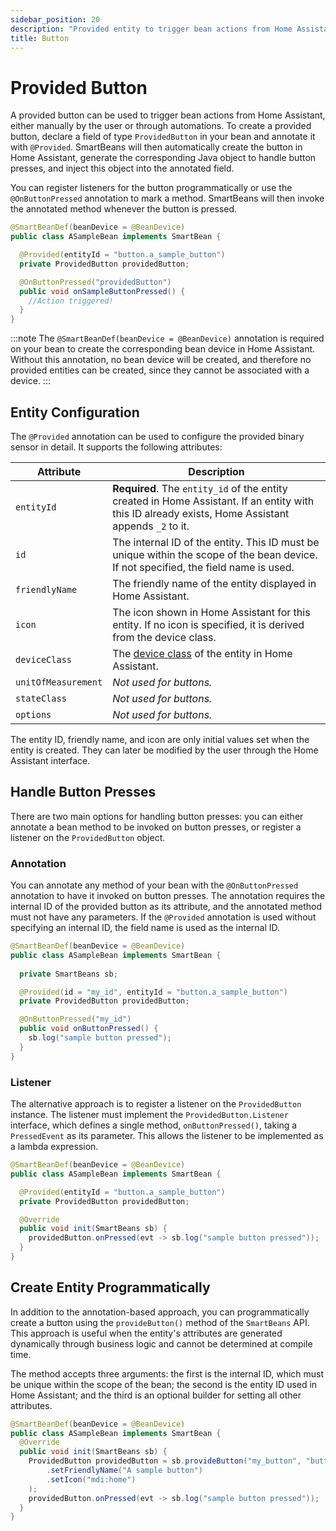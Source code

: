 ```yaml
---
sidebar_position: 20
description: "Provided entity to trigger bean actions from Home Assistant"
title: Button
---
```


# Provided Button

A provided button can be used to trigger bean actions from Home Assistant, either manually by the user or through 
automations. To create a provided button, declare a field of type `ProvidedButton` in your bean and annotate it with 
`@Provided`. SmartBeans will then automatically create the button in Home Assistant, generate the corresponding Java 
object to handle button presses, and inject this object into the annotated field. 

You can register listeners for the button programmatically or use the `@OnButtonPressed` annotation to mark a method. 
SmartBeans will then invoke the annotated method whenever the button is pressed.


````java
@SmartBeanDef(beanDevice = @BeanDevice)
public class ASampleBean implements SmartBean {

  @Provided(entityId = "button.a_sample_button")
  private ProvidedButton providedButton;

  @OnButtonPressed("providedButton")
  public void onSampleButtonPressed() {
    //Action triggered!
  }
}
````

:::note
The `@SmartBeanDef(beanDevice = @BeanDevice)` annotation is required on your bean to create the corresponding bean device 
in Home Assistant. Without this annotation, no bean device will be created, and therefore no provided entities can be 
created, since they cannot be associated with a device.
:::

## Entity Configuration

The `@Provided` annotation can be used to configure the provided binary sensor in detail. It supports the following 
attributes:

| Attribute           | Description                                                                                                                                         |
|---------------------|-----------------------------------------------------------------------------------------------------------------------------------------------------|
| `entityId`          | **Required**. The `entity_id` of the entity created in Home Assistant. If an entity with this ID already exists, Home Assistant appends `_2` to it. |
| `id`                | The internal ID of the entity. This ID must be unique within the scope of the bean device. If not specified, the field name is used.                |
| `friendlyName`      | The friendly name of the entity displayed in Home Assistant.                                                                                        |
| `icon`              | The icon shown in Home Assistant for this entity. If no icon is specified, it is derived from the device class.                                     |
| `deviceClass`       | The [device class](https://www.home-assistant.io/integrations/button/#device-class) of the entity in Home Assistant.                                |
| `unitOfMeasurement` | _Not used for buttons._                                                                                                                             |
| `stateClass`        | _Not used for buttons._                                                                                                                             |
| `options`           | _Not used for buttons._                                                                                                                             |

The entity ID, friendly name, and icon are only initial values set when the entity is created. They can later be 
modified by the user through the Home Assistant interface.

## Handle Button Presses

There are two main options for handling button presses: you can either annotate a bean method to be invoked on button 
presses, or register a listener on the `ProvidedButton` object.

### Annotation

You can annotate any method of your bean with the `@OnButtonPressed` annotation to have it invoked on button presses. 
The annotation requires the internal ID of the provided button as its attribute, and the annotated method must not have
any parameters. If the `@Provided` annotation is used without specifying an internal ID, the field name is used as the 
internal ID.

````java
@SmartBeanDef(beanDevice = @BeanDevice)
public class ASampleBean implements SmartBean {
  
  private SmartBeans sb;

  @Provided(id = "my_id", entityId = "button.a_sample_button")
  private ProvidedButton providedButton;

  @OnButtonPressed("my_id")
  public void onButtonPressed() {
    sb.log("sample button pressed");
  }
}
````

### Listener

The alternative approach is to register a listener on the `ProvidedButton` instance. The listener must implement the 
`ProvidedButton.Listener` interface, which defines a single method, `onButtonPressed()`, taking a `PressedEvent` as its
parameter. This allows the listener to be implemented as a lambda expression.

````java
@SmartBeanDef(beanDevice = @BeanDevice)
public class ASampleBean implements SmartBean {

  @Provided(entityId = "button.a_sample_button")
  private ProvidedButton providedButton;

  @Override
  public void init(SmartBeans sb) {
    providedButton.onPressed(evt -> sb.log("sample button pressed"));
  }
}
````

## Create Entity Programmatically

In addition to the annotation-based approach, you can programmatically create a button using the 
`provideButton()` method of the `SmartBeans` API. This approach is useful when the entity's attributes are 
generated dynamically through business logic and cannot be determined at compile time. 

The method accepts three arguments: the first is the internal ID, which must be unique within the scope of the bean; 
the second is the entity ID used in Home Assistant; and the third is an optional builder for setting all other 
attributes.

````java
@SmartBeanDef(beanDevice = @BeanDevice)
public class ASampleBean implements SmartBean {
  @Override
  public void init(SmartBeans sb) {
    ProvidedButton providedButton = sb.provideButton("my_button", "button.a_sample_button", def -> def
        .setFriendlyName("A sample button")
        .setIcon("mdi:home")
    );
    providedButton.onPressed(evt -> sb.log("sample button pressed"));
  }
}
````
